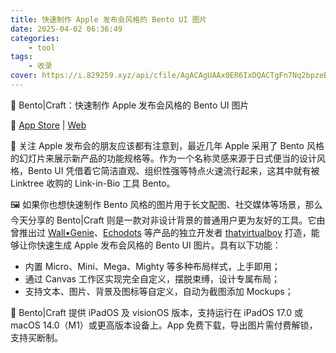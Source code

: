 ```yaml
---
title: 快速制作 Apple 发布会风格的 Bento UI 图片
date: 2025-04-02 06:36:49
categories: 
    - tool
tags: 
    - 收录
cover: https://i.829259.xyz/api/cfile/AgACAgUAAx0ER6IxDQACTgFn7Nq2bpzeBUMstxY_aCqASQQWCQAC-MIxG-mraVekNXCtmm1MQQEAAwIAA3kAAzYE
---
```



🍱 Bento|Craft：快速制作 Apple 发布会风格的 Bento UI 图片

🔗 [App Store](https://apps.apple.com/app/id6468541457) | [Web](https://thatvirtualboy.com/bentocraft)

🍎 关注 Apple 发布会的朋友应该都有注意到，最近几年 Apple 采用了 Bento 风格的幻灯片来展示新产品的功能规格等。作为一个名称灵感来源于日式便当的设计风格，Bento UI 凭借着它简洁直观、组织性强等特点火速流行起来，这其中就有被 Linktree 收购的 Link-in-Bio 工具 Bento。

🖼️ 如果你也想快速制作 Bento 风格的图片用于长文配图、社交媒体等场景，那么今天分享的 Bento|Craft 则是一款对非设计背景的普通用户更为友好的工具。它由曾推出过 [Wall•Genie](https://apps.apple.com/app/id6496679681)、[Echodots](https://apps.apple.com/app/id6476985985) 等产品的独立开发者 [thatvirtualboy](https://thatvirtualboy.com/) 打造，能够让你快速生成 Apple 发布会风格的 Bento UI 图片。具有以下功能：

- 内置 Micro、Mini、Mega、Mighty 等多种布局样式，上手即用；
- 通过 Canvas 工作区实现完全自定义，摆脱束缚，设计专属布局；
- 支持文本、图片、背景及图标等自定义，自动为截图添加 Mockups；

🔖 Bento|Craft 提供 iPadOS 及 visionOS 版本，支持运行在 iPadOS 17.0 或 macOS 14.0（M1）或更高版本设备上。App 免费下载，导出图片需付费解锁，支持买断制。


